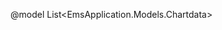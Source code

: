 @model List<EmsApplication.Models.Chartdata>
<!DOCTYPE html>
<html lang="en">
<head>
    <title>KWH Chart</title>
    <script src="https://cdn.jsdelivr.net/npm/chart.js"></script>
    <style>
        #chart-container {
            width: 800px; /* Adjust size */
            height: 500px; /* Adjust size */
            margin: auto;
            padding: 20px;
            background-color: #f4f4f4;
            border-radius: 10px;
            box-shadow: 0px 4px 8px rgba(0, 0, 0, 0.2);
        }

        canvas {
            width: 100% !important;
            height: 100% !important;
        }
    </style>
</head>
<body>
    <select>
        @foreach (var section1 in Model)
        {

            <option>@section1.Millname </option>

            

        }
    </select>
    <div id="chart-container">
        <canvas id="kwhChart"></canvas>
    </div>

    <script>
        async function loadChartData() {
            const response = await fetch("/Home/GetKWHData");
            const data = await response.json();

            console.log("Fetched Data:", data); // ✅ Debugging log

            if (!data || data.length === 0) {
                alert("No data available!"); // ✅ Alert if no data is returned
                return;
            }

            // Extracting Mill Names & KWH data
            const millNames = data.map(item => item.millname.trim()); // ✅ Ensure correct key
            const kwhData = data.map(item => parseFloat(item.kwh)); // ✅ Ensure numerical values

            console.log("Mill Names:", millNames);
            console.log("KWH Data:", kwhData);

            // ✅ Correct LSL & USL Arrays
            const lslData = [9.647673215, 5, 8.169394883, 5, 31.04546611];
            const uslData = [42.71899345, 25, 50.31060512, 40, 180.2045339];

            // Create chart
            var ctx = document.getElementById("kwhChart").getContext("2d");

            new Chart(ctx, {
                type: "line",
                data: {
                    labels: millNames,
                    datasets: [
                        {
                            label: "KWH",
                            data: kwhData,
                            borderColor: "blue",
                            backgroundColor: "rgba(0, 123, 255, 0.3)",
                            fill: true
                        },
                        {
                            label: "LSL",
                            data: lslData,
                            borderColor: "orange",
                            borderDash: [5, 5],
                            fill: false
                        },
                        {
                            label: "USL",
                            data: uslData,
                            borderColor: "gray",
                            borderDash: [5, 5],
                            fill: false
                        }
                    ]
                },
                options: {
                    responsive: true,
                    maintainAspectRatio: false,
                    aspectRatio: 2,
                    plugins: {
                        tooltip: {
                            callbacks: {
                                label: function (tooltipItem) {
                                    let datasetLabel = tooltipItem.dataset.label || "";
                                    let value = tooltipItem.raw;
                                    let millName = millNames[tooltipItem.dataIndex];
                                    return `${millName} - ${datasetLabel}: ${value}`;
                                }
                            }
                        }
                    },
                    scales: {
                        y: { beginAtZero: true, grid: { color: "#ddd" }, title: { display: true, text: "KWH Value" } },
                        x: { grid: { color: "#eee" }, title: { display: true, text: "Mill Names" } }
                    }
                }
            });
        }

        // Load chart on page load
        loadChartData();
    </script>
</body>
</html>

